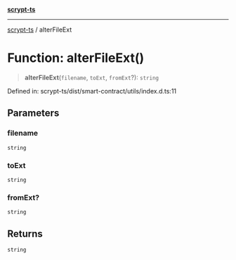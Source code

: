 [**scrypt-ts**](../README.md)

***

[scrypt-ts](../globals.md) / alterFileExt

# Function: alterFileExt()

> **alterFileExt**(`filename`, `toExt`, `fromExt`?): `string`

Defined in: scrypt-ts/dist/smart-contract/utils/index.d.ts:11

## Parameters

### filename

`string`

### toExt

`string`

### fromExt?

`string`

## Returns

`string`
